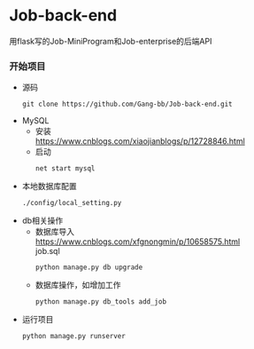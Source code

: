 # Job-back-end
用flask写的Job-MiniProgram和Job-enterprise的后端API


### 开始项目
- 源码
    ```
    git clone https://github.com/Gang-bb/Job-back-end.git
    ```
- MySQL
  - 安装  
  https://www.cnblogs.com/xiaojianblogs/p/12728846.html
  - 启动
    ```
    net start mysql
    ```
- 本地数据库配置
    ```
    ./config/local_setting.py
    ```
- db相关操作
  - 数据库导入  
    https://www.cnblogs.com/xfgnongmin/p/10658575.html  
    job.sql
    ```
    python manage.py db upgrade
    ```
  - 数据库操作，如增加工作
    ```
    python manage.py db_tools add_job
    ```
- 运行项目
   ```
   python manage.py runserver
   ```

   


